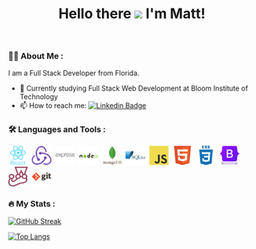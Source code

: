 <div id="header" align="center">
  <h1>
    Hello there 
    <img src="https://media.giphy.com/media/hvRJCLFzcasrR4ia7z/giphy.gif" width="30px"/>
    I'm Matt!
  </h1>
  <img src="https://komarev.com/ghpvc/?username=matthdeck&style=flat-square&color=blue" alt=""/>
</div>

### :man_technologist: About Me :
I am a Full Stack Developer from Florida.

- :seedling: Currently studying Full Stack Web Development at Bloom Institute of Technology
- :mailbox: How to reach me: [![Linkedin Badge](https://img.shields.io/badge/-matthdeck-blue?style=flat&logo=Linkedin&logoColor=white)](https://www.linkedin.com/in/matthdecker/)

### :hammer_and_wrench: Languages and Tools :

<div>
  <img src="https://github.com/devicons/devicon/blob/master/icons/react/react-original-wordmark.svg" title="React" alt="React" width="40" height="40"/>&nbsp;
  <img src="https://github.com/devicons/devicon/blob/master/icons/redux/redux-original.svg" title="Redux" alt="Redux " width="40" height="40"/>&nbsp;
  <img src="https://github.com/devicons/devicon/blob/master/icons/express/express-original-wordmark.svg" title="Express" alt="Express " width="40" height="40"/>&nbsp;
  <img src="https://github.com/devicons/devicon/blob/master/icons/nodejs/nodejs-original-wordmark.svg" title="NodeJS" alt="NodeJS" width="40" height="40"/>&nbsp;
  <img src="https://github.com/devicons/devicon/blob/master/icons/mongodb/mongodb-original-wordmark.svg" title="MongoDB" alt="MongoDB " width="40" height="40"/>&nbsp;
  <img src="https://github.com/devicons/devicon/blob/master/icons/sqlite/sqlite-original-wordmark.svg" title="SQLite" alt="SQLite" width="40"    height="40"/>&nbsp;
  <img src="https://github.com/devicons/devicon/blob/master/icons/javascript/javascript-original.svg" title="JavaScript" alt="JavaScript" width="40"    height="40"/>&nbsp;
  <img src="https://github.com/devicons/devicon/blob/master/icons/html5/html5-original.svg" title="HTML5" alt="HTML" width="40" height="40"/>&nbsp;
  <img src="https://github.com/devicons/devicon/blob/master/icons/css3/css3-plain-wordmark.svg"  title="CSS3" alt="CSS" width="40" height="40"/>&nbsp;
  <img src="https://github.com/devicons/devicon/blob/master/icons/bootstrap/bootstrap-original-wordmark.svg"  title="Bootstrap" alt="Bootstrap" width="40" height="40"/>&nbsp;
  <img src="https://github.com/devicons/devicon/blob/master/icons/jest/jest-plain.svg"  title="Jest" alt="Jest" width="40" height="40"/>&nbsp;
  <img src="https://github.com/devicons/devicon/blob/master/icons/git/git-original-wordmark.svg" title="Git" **alt="Git" width="40" height="40"/>
</div>

### :fire: My Stats :

[![GitHub Streak](http://github-readme-streak-stats.herokuapp.com?user=matthdeck&theme=dark&background=000000)](https://git.io/streak-stats)

[![Top Langs](https://github-readme-stats.vercel.app/api/top-langs/?username=matthdeck&layout=compact&theme=vision-friendly-dark)](https://github.com/anuraghazra/github-readme-stats)






